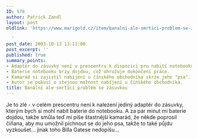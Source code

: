 ```yaml
---
ID: 578
author: Patrick Zandl
layout: post
oldlink: 'https://www.marigold.cz/item/banalni-ale-smrtici-problem-se-zasuvkou

  '
post_date: 2003-10-13 13:11:00
post_excerpt: ''
published: true
summary_points:
- Adaptér do zásuvky není v prescentru k dispozici pro nabití notebooku.
- Baterie notebooku brzy dojdou, což ohrožuje dokončení práce.
- Kamarád si zajistil nabíjení u čínského obchodníka skrze jeho "psa".
- Autor se pokusí o stejnou možnost nabíjení u čínského obchodníka.
title: Banální ale smrtící problém se zásuvkou
---
```


Je to zlé -&#160;v celém prescentru není k nalezení jediný adaptér do zásuvky, kterým bych si mohl nabít baterie do notebooku. A za pár minut mi baterie dojdou, takže smůla teď mi píše štastnější kamarád, že někde poprosil číňana, aby mu umožnil píchnout se do jeho psa, takže to také půjdu vyzkoušet... jinak toho Billa Gatese nedopíšu...